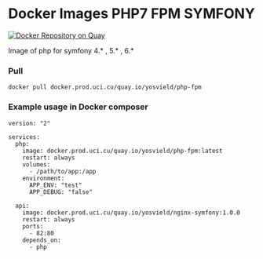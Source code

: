 Docker Images PHP7 FPM SYMFONY
========================
[![Docker Repository on Quay](https://quay.io/repository/yosvield/php-fpm/status "Docker Repository on Quay")](https://quay.io/repository/yosvield/php-fpm)

Image of php for symfony 4.* , 5.* , 6.*
### Pull
`docker pull docker.prod.uci.cu/quay.io/yosvield/php-fpm`

### Example usage in Docker composer 

```
version: "2"

services:
  php:
    image: docker.prod.uci.cu/quay.io/yosvield/php-fpm:latest
    restart: always
    volumes:
      - /path/to/app:/app
    environment:
      APP_ENV: "test"
      APP_DEBUG: "false"
      
  api:
    image: docker.prod.uci.cu/quay.io/yosvield/nginx-symfony:1.0.0
    restart: always
    ports:
      - 82:80
    depends_on:
      - php
```
